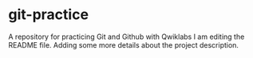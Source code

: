 # git-practice
A repository for practicing Git and Github with Qwiklabs
I am editing the README file. Adding some more details about the project description.

